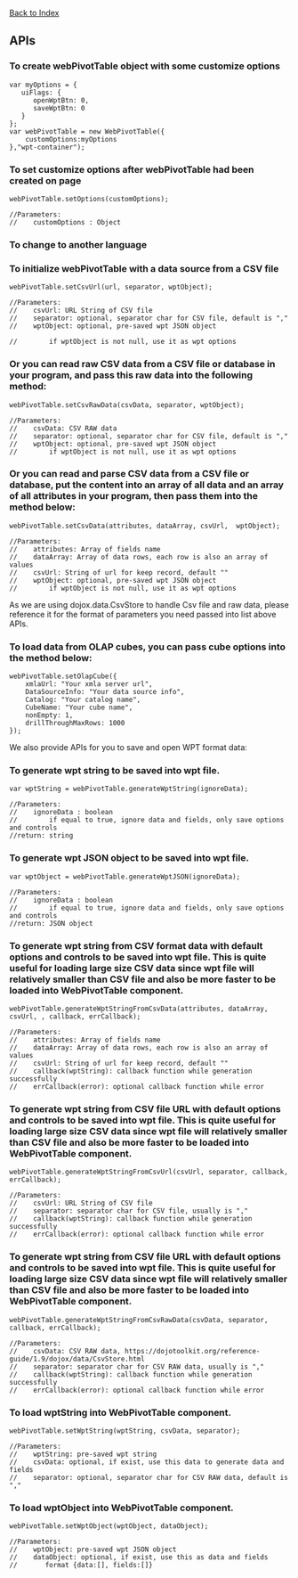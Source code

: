 [Back to Index](./index.md)

## APIs

### To create webPivotTable object with some customize options

    var myOptions = {
       uiFlags: {
          openWptBtn: 0,
          saveWptBtn: 0
       }
    };
    var webPivotTable = new WebPivotTable({
        customOptions:myOptions
    },"wpt-container");


### To set customize options after webPivotTable had been created on page

    webPivotTable.setOptions(customOptions);

    //Parameters:
    //    customOptions : Object
    
### To change to another language
  
  
    

### To initialize webPivotTable with a data source from a CSV file

    webPivotTable.setCsvUrl(url, separator, wptObject);

    //Parameters:
    //    csvUrl: URL String of CSV file
    //    separator: optional, separator char for CSV file, default is ","
    //    wptObject: optional, pre-saved wpt JSON object

    //        if wptObject is not null, use it as wpt options
    
    
### Or you can read raw CSV data from a CSV file or database in your program, and pass this raw data into the following method:

    webPivotTable.setCsvRawData(csvData, separator, wptObject);

    //Parameters:
    //    csvData: CSV RAW data
    //    separator: optional, separator char for CSV file, default is ","
    //    wptObject: optional, pre-saved wpt JSON object
    //        if wptObject is not null, use it as wpt options
    
### Or you can read and parse CSV data from a CSV file or database, put the content into an array of all data and an array of all attributes in your program, then pass them into the method below:

    webPivotTable.setCsvData(attributes, dataArray, csvUrl,  wptObject);

    //Parameters:
    //    attributes: Array of fields name
    //    dataArray: Array of data rows, each row is also an array of values
    //    csvUrl: String of url for keep record, default ""
    //    wptObject: optional, pre-saved wpt JSON object
    //        if wptObject is not null, use it as wpt options
    
As we are using dojox.data.CsvStore to handle Csv file and raw data, please reference it for the format of parameters you need passed into list above APIs.

### To load data from OLAP cubes, you can pass cube options into the method below:

    webPivotTable.setOlapCube({
        xmlaUrl: "Your xmla server url",
        DataSourceInfo: "Your data source info",
        Catalog: "Your catalog name",
        CubeName: "Your cube name",
        nonEmpty: 1,
        drillThroughMaxRows: 1000
    });
    
We also provide APIs for you to save and open WPT format data:

### To generate wpt string to be saved into wpt file.

    var wptString = webPivotTable.generateWptString(ignoreData);

    //Parameters:
    //    ignoreData : boolean
    //        if equal to true, ignore data and fields, only save options and controls
    //return: string
    
### To generate wpt JSON object to be saved into wpt file.

    var wptObject = webPivotTable.generateWptJSON(ignoreData);

    //Parameters:
    //    ignoreData : boolean
    //        if equal to true, ignore data and fields, only save options and controls
    //return: JSON object
    
### To generate wpt string from CSV format data with default options and controls to be saved into wpt file. This is quite useful for loading large size CSV data since wpt file will relatively smaller than CSV file and also be more faster to be loaded into WebPivotTable component.

    webPivotTable.generateWptStringFromCsvData(attributes, dataArray, csvUrl, , callback, errCallback);

    //Parameters:
    //    attributes: Array of fields name
    //    dataArray: Array of data rows, each row is also an array of values
    //    csvUrl: String of url for keep record, default ""
    //    callback(wptString): callback function while generation successfully
    //    errCallback(error): optional callback function while error
    
### To generate wpt string from CSV file URL with default options and controls to be saved into wpt file. This is quite useful for loading large size CSV data since wpt file will relatively smaller than CSV file and also be more faster to be loaded into WebPivotTable component.

    webPivotTable.generateWptStringFromCsvUrl(csvUrl, separator, callback, errCallback);

    //Parameters:
    //    csvUrl: URL String of CSV file
    //    separator: separator char for CSV file, usually is ","
    //    callback(wptString): callback function while generation successfully
    //    errCallback(error): optional callback function while error
    
### To generate wpt string from CSV file URL with default options and controls to be saved into wpt file. This is quite useful for loading large size CSV data since wpt file will relatively smaller than CSV file and also be more faster to be loaded into WebPivotTable component.

    webPivotTable.generateWptStringFromCsvRawData(csvData, separator, callback, errCallback);

    //Parameters:
    //    csvData: CSV RAW data, https://dojotoolkit.org/reference-guide/1.9/dojox/data/CsvStore.html
    //    separator: separator char for CSV RAW data, usually is ","
    //    callback(wptString): callback function while generation successfully
    //    errCallback(error): optional callback function while error
    
### To load wptString into WebPivotTable component.

    webPivotTable.setWptString(wptString, csvData, separator);

    //Parameters:
    //    wptString: pre-saved wpt string
    //    csvData: optional, if exist, use this data to generate data and fields
    //    separator: optional, separator char for CSV RAW data, default is ","
    
### To load wptObject into WebPivotTable component.

    webPivotTable.setWptObject(wptObject, dataObject);

    //Parameters:
    //    wptObject: pre-saved wpt JSON object
    //    dataObject: optional, if exist, use this as data and fields
    //       format {data:[], fields:[]}    
    
    
    